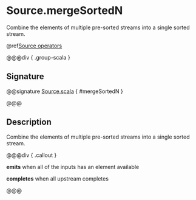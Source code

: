 # Source.mergeSortedN

Combine the elements of multiple pre-sorted streams into a single sorted stream.

@ref[Source operators](../index.md#source-operators)

@@@div { .group-scala }

## Signature

@@signature [Source.scala]($akka$/akka-stream/src/main/scala/akka/stream/scaladsl/Source.scala) { #mergeSortedN }

@@@

## Description

Combine the elements of multiple pre-sorted streams into a single sorted stream.


@@@div { .callout }

**emits** when all of the inputs has an element available

**completes** when all upstream completes

@@@


